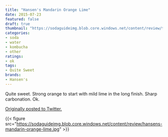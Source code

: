 ```yaml
---
title: "Hansen's Mandarin Orange Lime"
date: 2015-07-23
featured: false
draft: true
thumbnail: "https://sodaguideimg.blob.core.windows.net/content/review/thumbs/hansens-mandarin-orange-lime.jpg"
categories:
- soda
- water
- kombucha
- other
ratings:
- ok
tags:
- Quite Sweet
brands:
- Hansen's
---
```


Quite sweet. Strong orange to start with mild lime in the long finish. Sharp carbonation. Ok.

[Originally posted to Twitter.](https://twitter.com/Cavorter/status/624395085749223424)

{{< figure src="https://sodaguideimg.blob.core.windows.net/content/review/hansens-mandarin-orange-lime.jpg" >}}

